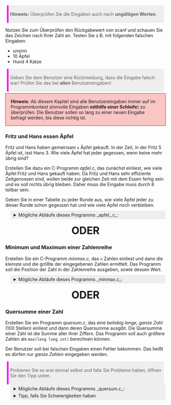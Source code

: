 > **Hinweis:** Überprüfen Sie die Eingaben auch nach **ungültigen Werten**.

Nutzen Sie zum Überprüfen den Rückgabewert von scanf und schauen Sie das Zeichen nach Ihrer Zahl an. Testen Sie z.B. mit folgenden falschen Eingaben:

- unsinn
- 10 Äpfel
- Hund 4 Katze

> Geben Sie dem Benutzer eine Rückmeldung, dass die Eingabe falsch war! Prüfen Sie das bei **allen** Benutzereingaben!

<div class="redbox">
<b>Hinweis</b>: Ab diesem Kapitel sind alle Benutzereingaben immer auf im Programmkontext sinnvolle Eingaben <b>mithilfe einer Schleife</b>) zu überprüfen. Die Benutzer sollen so lang zu einer neuen Eingabe befragt werden, bis diese richtig ist.
</div>

### Fritz und Hans essen Äpfel

Fritz und Hans haben gemeinsam `x` Äpfel gekauft. In der Zeit, in der Fritz 5 Äpfel ist, isst Hans 3. Wie viele Äpfel hat jeder gegessen, wenn keine mehr übrig sind?

Erstellen Sie dazu ein C-Programm _apfel.c_, das zunächst einliest, wie viele Äpfel Fritz und Hans gekauft haben. Da Fritz und Hans sehr effiziente Zeitgenossen sind, wollen beide zur gleichen Zeit mit dem Essen fertig sein und es soll nichts übrig bleiben. Daher muss die Eingabe muss durch 8 teilbar sein.

Geben Sie in einer Tabelle zu jeder Runde aus, wie viele Äpfel jeder zu dieser Runde schon gegessen hat und wie viele Äpfel noch verbleiben.

<details>
<summary>Mögliche Abläufe dieses Programms _apfel_.c_:</summary>

```

Fritz und Hans essen Äpfel
==========================

Fritz und Hans haben gemeinsam 'x' Äpfel gekauft. In der Zeit, in der Fritz 5 Äpfel ist, isst Hans 3. Dieses Programm gibt an, wie viele Runden Fritz und Hans Äpfel essen.

Wie viele Äpfel sollen Fritz und Hans verputzen? Gummiente
  Bitte geben Sie eine ganze, positive Zahl ein, die durch 8 teilbar ist.

Wie viele Äpfel sollen Fritz und Hans verputzen? 114
  Da Fritz und Hans sehr effiziente Zeitgenossen sind, wollen beide zur gleichen Zeit mit dem Essen fertig sein und es soll nichts übrig bleiben. Daher muss die Eingabe muss durch 8 teilbar sein.

Wie viele Äpfel sollen Fritz und Hans verputzen? 40

Runde | Fritz | Hans | Rest |
------+-------+------+------|
    1 |     5 |    3 |   32 |
    2 |    10 |    6 |   24 |
    3 |    15 |    9 |   16 |
    4 |    20 |   12 |    8 |
    5 |    25 |   15 |    0 |

```

</details>

<div class="or">ODER</div>

### Minimum und Maximum einer Zahlenreihe

Erstellen Sie ein C-Programm _minmax.c_, das `n` Zahlen einliest und dann die kleinste und die größte der eingegebenen Zahlen ermittelt. Das Programm soll die Position der Zahl in der Zahlenreihe ausgeben, sowie dessen Wert.

<details>
<summary>Mögliche Abläufe dieses Programms _minmax.c_:</summary>

```
Minimum und Maximum einer Zahlenreihe
=====================================

Dieses Programm ermittelt das Minimum und das Maximum einer Zahlenreihe.

Wie lang soll die Zahlenreihe sein? 5

1. Zahl: 7
2. Zahl: 3.5
3. Zahl: Weiß nicht...
  Bitte geben Sie eine gültige Zahl ein.
3. Zahl: 14.32
4. Zahl: 3.25
5. Zahl: 74

-> Die 5. Zahl (74.00) war die größte Zahl
-> Die 4. Zahl (3.25) war die kleinste Zahl
```
</details>

<div class="or">ODER</div>

### Quersumme einer Zahl

Erstellen Sie ein Programm _quersum.c_, das eine *beliebig lange, ganze Zahl* (100 Stellen) einliest und dann deren Quersumme ausgibt. Die Quersumme einer Zahl ist die Summe aller ihrer Ziffern. Das Programm soll auch größere Zahlen als `max(long long int)` berechnen können.

Der Benutzer soll bei falschen Eingaben einen Fehler bekommen. Das heißt es dürfen nur *ganze Zahlen* eingegeben werden.

> Probieren Sie es erst einmal selbst und falls Sie Probleme haben, öffnen Sie den Tipp unten.

<details>
<summary>Mögliche Abläufe dieses Programms _quersum.c_:</summary>

```c
Quersumme einer Zahl
====================

Dieses Programm liest eine beliebig lange Zahl ein und gibt deren Quersumme aus.

Geben Sie die Zahl ein, für die die Quersumme berechnet werden soll:

123456789123456789123456789123456789123456789123456789

Die Quersumme der Zahl ist: 270
```

```
Quersumme einer Zahl
====================

Dieses Programm liest eine beliebig lange Zahl ein und gibt deren Quersumme aus.

Geben Sie die Zahl ein, für die die Quersumme berechnet werden soll:

123asdf
Fehlerhafte Eingabe!

Geben Sie die Zahl ein, für die die Quersumme berechnet werden soll:

123456
Die Quersumme der Zahl ist: 21
```
</details>

<details>
<summary>Tipp, falls Sie Schwierigkeiten haben</summary>

Falls Sie es mit `scanf("%1d", ...)` versucht haben, werden Sie feststellen, dass das Programm immer weiter auf scanf wartet. Das liegt daran, dass das `'\n'` weiterhin im Eingangsbuffer verbleibt und `scanf` auf eine weitere Zahleneingabe durch den Benutzer wartet. Hier hilft Ihnen `scanf` also nicht weiter.

Sie müssen daher mit `getchar()` arbeiten. Das liest immer das vorderste Zeichen im Eingangsbuffer ein und gibt es als Wert zurück: `char input = getchar()`. Dann können Sie die ASCII Characters der Zahlen überprüfen, oder eben `\n`. Erinnern Sie sich dabei an die am Besten geeignete Kontrollstruktur.

</details>

<style>
.or {
    text-align:center;
    margin:1rem;
    font-size:2rem;
    font-weight: bold;
}

blockquote, .blockquote {
    background:#EEE;
    padding:5px;
    margin: 5px;
    border-left: 5px solid magenta;
}

code.hljs {
    background: #EEE;
}

details {
    border-left: 5px solid #EEE;
    padding-left: 1rem;
    margin-left: 1rem;
    transition: 1s
}
summary {
    background: #EEE;
    padding: 5px;
    margin-left: -1rem;
    margin-top: -5px;
}
.redbox {
  background-color: rgb(239, 69, 64, .3);
  padding: 1rem;
  border: solid red 1px;
}
</style>
